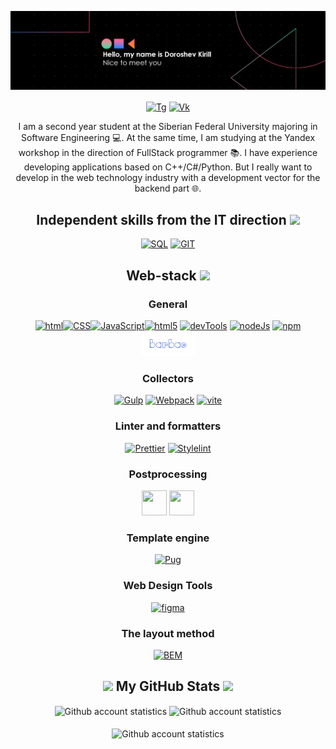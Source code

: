 [![MasterHead](header-title.png)](https://github.com/DKMFzF)

<p align="center">
    <a href="https://t.me/DKMFzF" target="blank"><img align="center" src="https://cdn.icon-icons.com/icons2/923/PNG/96/telegram_icon-icons.com_72055.png" alt="Tg" width="40px" height="40px" /></a>
    <a href="https://vk.com/dkmfzf" target="blank"><img align="center" src="https://cdn.icon-icons.com/icons2/1753/PNG/96/iconfinder-social-media-applications-32vk-4102593_113806.png" alt="Vk" width="40px" height="40px" /></a>
</p>

<p align="center">
    I am a second year student at the Siberian Federal University majoring in Software Engineering 💻. At the same time, I am studying at the Yandex workshop in the direction of FullStack programmer 📚. I have experience developing applications based on C++/C#/Python. But I really want to develop in the web technology industry with a development vector for the backend part 🌐.
</p>

<div>
    <h2 align="center">Independent skills from the IT direction <img src="https://media.giphy.com/media/WUlplcMpOCEmTGBtBW/giphy.gif" width="40" aria-hidden="true"> </h2>
    <p align="center">
        <a href="" target="_blank"><img src="https://cdn.icon-icons.com/icons2/9/PNG/96/sql_racer_gamedatabase_sql_1526.png" alt="SQL" width="40" height="40"/></a>
        <a href="https://git-scm.com/" target="_blank"><img src="https://www.vectorlogo.zone/logos/git-scm/git-scm-icon.svg" alt="GIT" width="40" height="40"/></a>
    </p>
    <h2 align="center">Web-stack <img src="https://media.giphy.com/media/WUlplcMpOCEmTGBtBW/giphy.gif" width="40" aria-hidden="true"> </h2>
    <h3 align="center">General</h3>
    <p align="center">
        <a href="https://www.w3.org/html/" target="_blank"> 
            <img src="https://cdn.icon-icons.com/icons2/2107/PNG/96/file_type_html_icon_130541.png" alt="html" width="40" height="40"/></a><a href="https://www.w3schools.com/w3css/default.asp" target="_blank"><img src="https://cdn.icon-icons.com/icons2/2107/PNG/96/file_type_css_icon_130661.png" alt="CSS" width="40" height="40"/></a><a href="https://js.org/" target="_blank"><img src="https://cdn.icon-icons.com/icons2/2108/PNG/96/javascript_icon_130900.png" alt="JavaScript" width="40" height="40"/></a><a href="https://sass-lang.com/" target="_blank"><img src="https://cdn.icon-icons.com/icons2/2107/PNG/96/file_type_sass_icon_130182.png" alt="html5" width="40" height="40"/></a>
        <a href="https://developer.chrome.com/docs/devtools?hl=ru" target="_blank"><img src="https://i1.wp.com/css-tricks.com/wp-content/uploads/2018/02/chrome-devtools.jpg?fit=1200%2C600&ssl=1" alt="devTools" width="auto" height="40"/></a>
        <a href="https://nodejs.org/api/all.html" target="_blank"><img src="https://repository-images.githubusercontent.com/537542347/81714b3f-d73f-48fa-b0f3-9ac579e85ef6" alt="nodeJs" width="auto" height="40"/></a>
        <a href="https://www.npmjs.com/" target="_blank"><img src="https://avatars.mds.yandex.net/i?id=a5454cd2486f0ef35af32247593eaa43d38f8473-12422391-images-thumbs&n=13" alt="npm" width="auto" height="40"/></a>
        <a href="https://barba.js.org/" target="_blank"><img src="https://raw.githubusercontent.com/barbajs/.github/main/profile/barbajs.svg" alt="barba" width="auto" height="40"/></a>
    </p>
    <h3 align="center">Collectors</h3>
    <p align="center"> 
        <a href="https://gulpjs.com/" target="_blank"><img src="https://cdn.icon-icons.com/icons2/2107/PNG/96/file_type_gulp_icon_130557.png" alt="Gulp" width="40" height="40"/></a> 
        <a href="https://webpack.js.org/" target="_blank"><img src="https://blog-arkency.imgix.net/creating-custom-heroku-buildpack-for-webpack-and-ruby-on-rails-integration/header.png?w=768&h=758&fit=max" alt="Webpack" width="40" height="40"/></a>
        <a href="https://vite.dev/" target="_blank"><img src="https://avatars.mds.yandex.net/i?id=b471ca3e2e80915349a5c5834da5f90e5e0f6453-8389316-images-thumbs&n=13" alt="vite" width="40" height="40"/></a> 
    </p>
    <h3 align="center">Linter and formatters</h3>
    <p align="center">
        <a href="https://prettier.io/docs/en/options.html" target="_blank"><img src="https://gitlab.com/megabyte-labs/npm/plugin/prettier-plugin-package-perfection/-/avatar?width=96" alt="Prettier" width="40" height="40"/></a>
        <a href="https://stylelint.io/user-guide/configure/" target="_blank"><img src="https://sun9-33.userapi.com/impg/yIctzXqbweyt2hxCC7OUSW2w6hFnboiyIft-Ig/uPqu6g6G2k8.jpg?size=781x748&quality=95&sign=fed1f1a72f263a142e6287c923b36315&c_uniq_tag=hlzm5xakjgqW5QcosqXiCy8_OjNYl50qrW1raQRswDc&type=album" alt="Stylelint" width="40" height="40"/></a>
    </p>
    <h3 align="center">Postprocessing</h3>
    <p align="center"> 
        <a href="https://postcss.org/" target="_blank"><img src="https://image.pngaaa.com/372/3920372-middle.png" alt="" width="40" height="40"/></a>
        <a href="https://babeljs.io/" target="_blank"><img src="https://www.svgrepo.com/show/373741/light-babel2.svg" alt="" width="40" height="40"/></a> 
    </p>
    <h3 align="center">Template engine</h3>
    <p align="center"> 
        <a href="https://pugjs.org/api/reference.html" target="_blank"><img src="https://yt3.ggpht.com/ytc/AKedOLSuVZrH4D0Sm3A2NqZRIkDg5C8evXYm-OOKe2fb=s900-c-k-c0x00ffffff-no-rj" alt="Pug" width="40" height="40"/></a> 
    </p>
    <h3 align="center">Web Design Tools</h3>
    <p align="center">
        <a href="https://www.figma.com/" target="_blank"><img src="https://www.vectorlogo.zone/logos/figma/figma-icon.svg" alt="figma" width="40" height="40"/></a>
    </p>
    <h3 align="center">The layout method</h3>
    <p align="center">
        <a href="https://ru.bem.info/" target="_blank"><img src="https://achievement-images.teamtreehouse.com/badges_css_modularsass_stage02.png" alt="BEM" width="40" height="40"/></a>
    </p>
</div>

<h2 aria-hidden="true" align="center" style="margin=0; paddong=0"><img src="https://emojis.slackmojis.com/emojis/images/1531849430/4246/blob-sunglasses.gif?1531849430" width="30"/> My GitHub Stats <img src="https://media.giphy.com/media/12oufCB0MyZ1Go/giphy.gif" width="50" aria-hidden="true"></h2>

<div href="https://github.com/dkmfzf/github-readme-stats" align="center">
    <img src="https://github-readme-streak-stats.herokuapp.com?user=dkmfzf&theme=tokyonight&card_width=535&card_height=248" alt="Github account statistics" align="center"/>
    <img src="https://github-readme-stats.vercel.app/api/top-langs/?username=dkmfzf&langs_count=10&theme=tokyonight" alt="Github account statistics" align="center"/>
    <br>
    <br>
    <img src="https://github-readme-stats.vercel.app/api?username=dkmfzf&theme=tokyonight" alt="Github account statistics" align="center" />
</div>

<div>
    <br>
    <br>
    <br>
</div>
